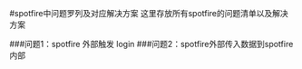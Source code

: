 #spotfire中问题罗列及对应解决方案
这里存放所有spotfire的问题清单以及解决方案

###问题1：spotfire 外部触发 login
###问题2：spotfire外部传入数据到spotfire内部
